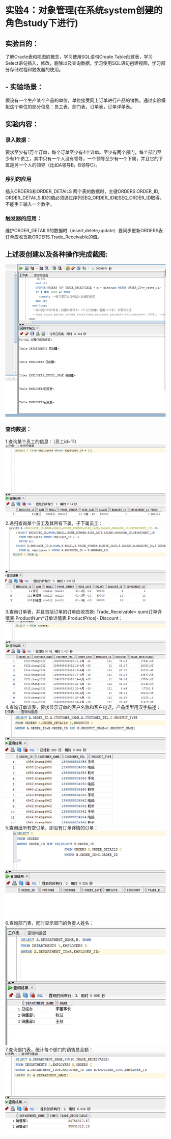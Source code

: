 # 实验4：对象管理(在系统system创建的角色study下进行)

## 实验目的：
了解Oracle表和视图的概念，学习使用SQL语句Create Table创建表，学习Select语句插入，修改，删除以及查询数据，学习使用SQL语句创建视图，学习部分存储过程和触发器的使用。
## - 实验场景：
假设有一个生产某个产品的单位，单位接受网上订单进行产品的销售。通过实验模拟这个单位的部分信息：员工表，部门表，订单表，订单详单表。

## 实验内容：
### 录入数据：
要求至少有1万个订单，每个订单至少有4个详单。至少有两个部门，每个部门至少有1个员工，其中只有一个人没有领导，一个领导至少有一个下属，并且它的下属是另一个人的领导（比如A领导B，B领导C）。

###  序列的应用
插入ORDERS和ORDER_DETAILS 两个表的数据时，主键ORDERS.ORDER_ID, ORDER_DETAILS.ID的值必须通过序列SEQ_ORDER_ID和SEQ_ORDER_ID取得，不能手工输入一个数字。

###  触发器的应用：
维护ORDER_DETAILS的数据时（insert,delete,update）要同步更新ORDERS表订单应收货款ORDERS.Trade_Receivable的值。

## 上述表创建以及各种操作完成截图:
![](./1.png)

###  查询数据：
1.查询某个员工的信息：（员工id=11）
    ![](./2.png)
2.递归查询某个员工及其所有下属，子下属员工：
    ![](./3.png)
3.查询订单表，并且包括订单的订单应收货款: Trade_Receivable= sum(订单详情表.ProductNum*订单详情表.ProductPrice)- Discount：
    ![](./4.png)
4.查询订单详表，要求显示订单的客户名称和客户电话，产品类型用汉字描述：
    ![](./5.png)
5.查询出所有空订单，即没有订单详情的订单：
    ![](./6.png)
6.查询部门表，同时显示部门的负责人姓名：
    ![](./7.png)
7.查询部门表，统计每个部门的销售总金额：
    ![](./8.png)




